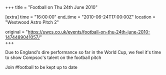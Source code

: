 +++
title = "Football on Thu 24th June 2010"

[extra]
time = "16:00:00"
end_time = "2010-06-24T17:00:00Z"
location = "Westwood Astro Pitch 2"

original = "https://uwcs.co.uk/events/football-on-thu-24th-june-2010-1474489041057/"    
+++

Due to England's dire performance so far in the World Cup, we feel it's time to show Compsoc's talent on the football pitch

Join \#football to be kept up to date

